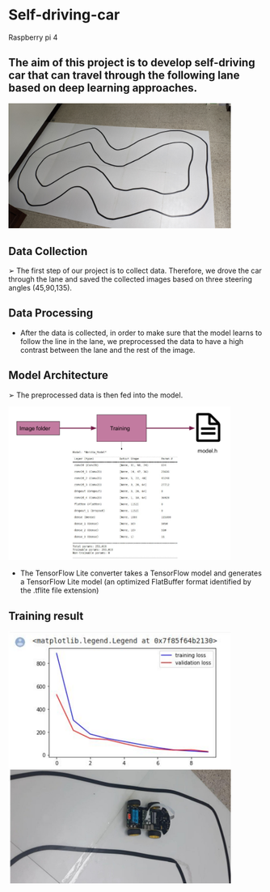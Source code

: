 # Self-driving-car
Raspberry pi 4
## The aim of this project is to develop self-driving car that can travel through the following lane based on deep learning approaches.

<img src="https://github.com/Sofanit/Self-driving-car/blob/buzzer/lane_map.jpg" width="440"> </img>

## Data Collection 
➢ The first step of our project is to collect data. Therefore, we drove the car through the lane and saved the collected images based on three steering angles (45,90,135).
## Data Processing
- After the data is collected, in order to make sure that the model learns to follow the line in the lane, we preprocessed the data to have a high contrast between the lane and the rest of the image.

## Model Architecture
➢ The preprocessed data is then fed into the model.

<img src="https://github.com/Sofanit/Self-driving-car/blob/buzzer/Model_arch.png" width="440"> </img>


- The TensorFlow Lite converter takes a TensorFlow model and generates a TensorFlow Lite model (an optimized FlatBuffer format identified by the .tflite
file extension)
## Training result
<img src="https://github.com/Sofanit/Self-driving-car/blob/buzzer/Training_res.png" width="440"> </img>
<img src="https://github.com/Sofanit/Self-driving-car/blob/buzzer/Car_inlane.png" width="440"> </img>
